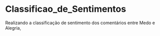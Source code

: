 # Classificao_de_Sentimentos
Realizando a classificação de sentimento dos comentários entre Medo e Alegria,
